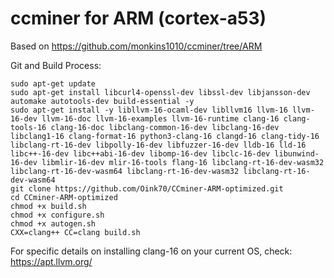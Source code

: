 # ccminer for ARM (cortex-a53)

Based on https://github.com/monkins1010/ccminer/tree/ARM

Git and Build Process:
```
sudo apt-get update
sudo apt-get install libcurl4-openssl-dev libssl-dev libjansson-dev automake autotools-dev build-essential -y
sudo apt-get install -y libllvm-16-ocaml-dev libllvm16 llvm-16 llvm-16-dev llvm-16-doc llvm-16-examples llvm-16-runtime clang-16 clang-tools-16 clang-16-doc libclang-common-16-dev libclang-16-dev libclang1-16 clang-format-16 python3-clang-16 clangd-16 clang-tidy-16 libclang-rt-16-dev libpolly-16-dev libfuzzer-16-dev lldb-16 lld-16 libc++-16-dev libc++abi-16-dev libomp-16-dev libclc-16-dev libunwind-16-dev libmlir-16-dev mlir-16-tools flang-16 libclang-rt-16-dev-wasm32 libclang-rt-16-dev-wasm64 libclang-rt-16-dev-wasm32 libclang-rt-16-dev-wasm64
git clone https://github.com/Oink70/CCminer-ARM-optimized.git
cd CCminer-ARM-optimized
chmod +x build.sh
chmod +x configure.sh
chmod +x autogen.sh
CXX=clang++ CC=clang build.sh
```

For specific details on installing clang-16 on your current OS, check: https://apt.llvm.org/
